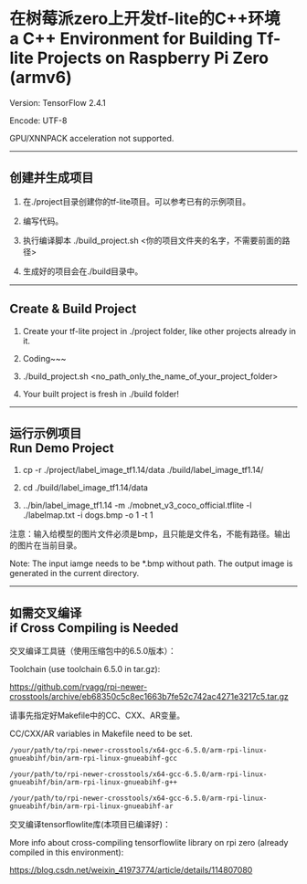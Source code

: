 # 在树莓派zero上开发tf-lite的C++环境<br>a C++ Environment for Building Tf-lite Projects on Raspberry Pi Zero (armv6)

Version: TensorFlow 2.4.1

Encode: UTF-8

GPU/XNNPACK acceleration not supported.

***

## 创建并生成项目

1. 在./project目录创建你的tf-lite项目。可以参考已有的示例项目。

2. 编写代码。

3. 执行编译脚本 ./build_project.sh <你的项目文件夹的名字，不需要前面的路径>

4. 生成好的项目会在./build目录中。

***

## Create & Build Project

1. Create your tf-lite project in ./project folder, like other projects already in it.

2. Coding~~~

3. ./build_project.sh <no_path_only_the_name_of_your_project_folder>

4. Your built project is fresh in ./build folder!

***

## 运行示例项目<br>Run Demo Project

1. cp -r ./project/label_image_tf1.14/data ./build/label_image_tf1.14/

2. cd ./build/label_image_tf1.14/data

3. ../bin/label_image_tf1.14 -m ./mobnet_v3_coco_official.tflite -l ./labelmap.txt -i dogs.bmp -o 1 -t 1

注意：输入给模型的图片文件必须是bmp，且只能是文件名，不能有路径。输出的图片在当前目录。

Note: The input iamge needs to be *.bmp without path. The output image is generated in the current directory.

***

## 如需交叉编译<br>if Cross Compiling is Needed
交叉编译工具链（使用压缩包中的6.5.0版本）：

Toolchain (use toolchain 6.5.0 in tar.gz):

https://github.com/rvagg/rpi-newer-crosstools/archive/eb68350c5c8ec1663b7fe52c742ac4271e3217c5.tar.gz 

请事先指定好Makefile中的CC、CXX、AR变量。

CC/CXX/AR variables in Makefile need to be set.

```
/your/path/to/rpi-newer-crosstools/x64-gcc-6.5.0/arm-rpi-linux-gnueabihf/bin/arm-rpi-linux-gnueabihf-gcc 
 
/your/path/to/rpi-newer-crosstools/x64-gcc-6.5.0/arm-rpi-linux-gnueabihf/bin/arm-rpi-linux-gnueabihf-g++ 
 
/your/path/to/rpi-newer-crosstools/x64-gcc-6.5.0/arm-rpi-linux-gnueabihf/bin/arm-rpi-linux-gnueabihf-ar
```

交叉编译tensorflowlite库(本项目已编译好)：

More info about cross-compiling tensorflowlite library on rpi zero (already compiled in this environment):

https://blog.csdn.net/weixin_41973774/article/details/114807080
